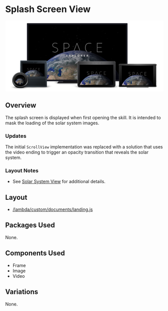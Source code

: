 # Splash Screen View

<img src='images/familyphoto-splash.jpg' alt='Alexa Devices Family | Splash Screen' />

## Overview

The splash screen is displayed when first opening the skill. It is intended to mask the loading of the solar system images. 

### Updates

The initial `ScrollView` implementation was replaced with a solution that uses the video ending to trigger an opacity transition that reveals the solar system.

### Layout Notes

- See [Solar System View](https://quip-amazon.com/gdEpAcbg3pCA) for additional details.

## Layout

- [/lambda/custom/documents/landing.js](../lambda/custom/documents/landing.js)

## Packages Used

None.

## Components Used

- Frame
- Image
- Video

## Variations

None.
